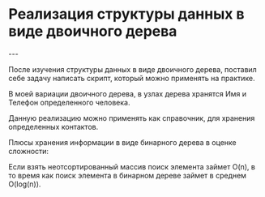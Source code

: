 
<h1>Реализация структуры данных в виде двоичного дерева</h1>
---

<p>После изучения структуры данных в виде двоичного дерева, поставил себе задачу написать скрипт, который можно применять на практике. </p>
<p>В моей вариации двоичного дерева, в узлах дерева хранятся Имя и Телефон определенного человека.</p>
<p>Данную реализацию можно применять как справочник, для хранения определенных контактов.</p>
<p>Плюсы хранения информации в виде бинарного дерева в оценке сложности:</p>
</p>Если взять неотсортированный массив поиск элемента займет O(n), в то время как поиск элемента в бинарном дереве займет в среднем O(log(n)).</p>
